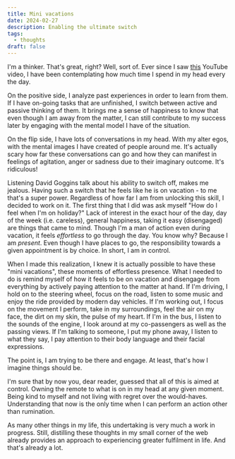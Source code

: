 ```yaml
---
title: Mini vacations
date: 2024-02-27
description: Enabling the ultimate switch
tags:
  - thoughts
draft: false
---
```

I'm a thinker. That's great, right? Well, sort of. Ever since I saw [this](https://www.youtube.com/shorts/ykGuugBzLHE) YouTube video, I have been contemplating how much time I spend in my head every the day. 

On the positive side, I analyze past experiences in order to learn from them. If I have on-going tasks that are unfinished, I switch between active and passive thinking of them. It brings me a sense of happiness to know that even though I am away from the matter, I can still contribute to my success later by engaging with the mental model I have of the situation.

On the flip side, I have lots of conversations in my head. With my alter egos, with the mental images I have created of people around me. It's actually scary how far these conversations can go and how they can manifest in feelings of agitation, anger or sadness due to their imaginary outcome. It's ridiculous!

Listening David Goggins talk about his ability to switch off, makes me jealous. Having such a switch that he feels like he is on vacation - to me that's a super power. Regardless of how far I am from unlocking this skill, I decided to work on it. The first thing that I did was ask myself "How do I feel when I'm on holiday?" Lack of interest in the exact hour of the day, day of the week (i.e. careless), general happiness, taking it easy (disengaged) are things that came to mind. Though I'm a man of action even during vacation, it feels _effortless_ to go through the day. You know why? Because I am _present_. Even though I have places to go, the responsibility towards a given appointment is by choice. In short, I am in control.

When I made this realization, I knew it is actually possible to have these "mini vacations", these moments of effortless presence. What I needed to do is remind myself of how it feels to be on vacation and disengage from everything by actively paying attention to the matter at hand. If I'm driving, I hold on to the steering wheel, focus on the road, listen to some music and enjoy the ride provided by modern day vehicles. If I'm working out, I focus on the movement I perform, take in my surroundings, feel the air on my face, the dirt on my skin, the pulse of my heart. If I'm in the bus, I listen to the sounds of the engine, I look around at my co-passengers as well as the passing views. If I'm talking to someone, I put my phone away, I listen to what they say, I pay attention to their body language and their facial expressions.

The point is, I am trying to be there and engage. At least, that's how I imagine things should be.

I'm sure that by now you, dear reader, guessed that all of this is aimed at control. Owning the remote to what is on in my head at any given moment. Being kind to myself and not living with regret over the would-haves. Understanding that now is the only time when I can perform an action other than rumination. 

As many other things in my life, this undertaking is very much a work in progress. Still, distilling these thoughts in my small corner of the web already provides an approach to experiencing greater fulfilment in life. And that's already a lot.
